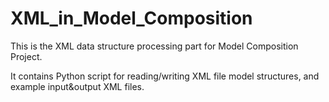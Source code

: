 XML_in_Model_Composition
========================

This is the XML data structure processing part for Model Composition Project.

It contains Python script for reading/writing XML file model structures, and example input&output XML files.

